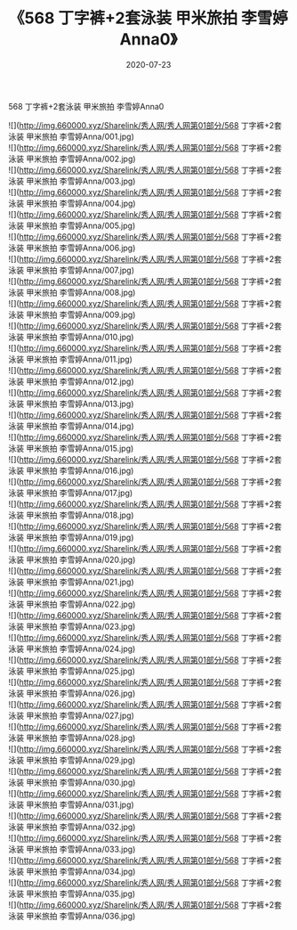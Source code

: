 ﻿---
layout: post
title:  《568 丁字裤+2套泳装 甲米旅拍 李雪婷Anna0》
date:   2020-07-23
img: http://img.660000.xyz/Sharelink/秀人网/秀人网第01部分/568 丁字裤+2套泳装 甲米旅拍 李雪婷Anna0/000.jpg
categories: [美女, 清纯, 唯美]
---

568 丁字裤+2套泳装 甲米旅拍 李雪婷Anna0

  ![](http://img.660000.xyz/Sharelink/秀人网/秀人网第01部分/568 丁字裤+2套泳装 甲米旅拍 李雪婷Anna/001.jpg) <br> ![](http://img.660000.xyz/Sharelink/秀人网/秀人网第01部分/568 丁字裤+2套泳装 甲米旅拍 李雪婷Anna/002.jpg) <br> ![](http://img.660000.xyz/Sharelink/秀人网/秀人网第01部分/568 丁字裤+2套泳装 甲米旅拍 李雪婷Anna/003.jpg) <br> ![](http://img.660000.xyz/Sharelink/秀人网/秀人网第01部分/568 丁字裤+2套泳装 甲米旅拍 李雪婷Anna/004.jpg) <br> ![](http://img.660000.xyz/Sharelink/秀人网/秀人网第01部分/568 丁字裤+2套泳装 甲米旅拍 李雪婷Anna/005.jpg) <br> ![](http://img.660000.xyz/Sharelink/秀人网/秀人网第01部分/568 丁字裤+2套泳装 甲米旅拍 李雪婷Anna/006.jpg) <br> ![](http://img.660000.xyz/Sharelink/秀人网/秀人网第01部分/568 丁字裤+2套泳装 甲米旅拍 李雪婷Anna/007.jpg) <br> ![](http://img.660000.xyz/Sharelink/秀人网/秀人网第01部分/568 丁字裤+2套泳装 甲米旅拍 李雪婷Anna/008.jpg) <br> ![](http://img.660000.xyz/Sharelink/秀人网/秀人网第01部分/568 丁字裤+2套泳装 甲米旅拍 李雪婷Anna/009.jpg) <br> ![](http://img.660000.xyz/Sharelink/秀人网/秀人网第01部分/568 丁字裤+2套泳装 甲米旅拍 李雪婷Anna/010.jpg) <br> ![](http://img.660000.xyz/Sharelink/秀人网/秀人网第01部分/568 丁字裤+2套泳装 甲米旅拍 李雪婷Anna/011.jpg) <br> ![](http://img.660000.xyz/Sharelink/秀人网/秀人网第01部分/568 丁字裤+2套泳装 甲米旅拍 李雪婷Anna/012.jpg) <br> ![](http://img.660000.xyz/Sharelink/秀人网/秀人网第01部分/568 丁字裤+2套泳装 甲米旅拍 李雪婷Anna/013.jpg) <br> ![](http://img.660000.xyz/Sharelink/秀人网/秀人网第01部分/568 丁字裤+2套泳装 甲米旅拍 李雪婷Anna/014.jpg) <br> ![](http://img.660000.xyz/Sharelink/秀人网/秀人网第01部分/568 丁字裤+2套泳装 甲米旅拍 李雪婷Anna/015.jpg) <br> ![](http://img.660000.xyz/Sharelink/秀人网/秀人网第01部分/568 丁字裤+2套泳装 甲米旅拍 李雪婷Anna/016.jpg) <br> ![](http://img.660000.xyz/Sharelink/秀人网/秀人网第01部分/568 丁字裤+2套泳装 甲米旅拍 李雪婷Anna/017.jpg) <br> ![](http://img.660000.xyz/Sharelink/秀人网/秀人网第01部分/568 丁字裤+2套泳装 甲米旅拍 李雪婷Anna/018.jpg) <br> ![](http://img.660000.xyz/Sharelink/秀人网/秀人网第01部分/568 丁字裤+2套泳装 甲米旅拍 李雪婷Anna/019.jpg) <br> ![](http://img.660000.xyz/Sharelink/秀人网/秀人网第01部分/568 丁字裤+2套泳装 甲米旅拍 李雪婷Anna/020.jpg) <br> ![](http://img.660000.xyz/Sharelink/秀人网/秀人网第01部分/568 丁字裤+2套泳装 甲米旅拍 李雪婷Anna/021.jpg) <br> ![](http://img.660000.xyz/Sharelink/秀人网/秀人网第01部分/568 丁字裤+2套泳装 甲米旅拍 李雪婷Anna/022.jpg) <br> ![](http://img.660000.xyz/Sharelink/秀人网/秀人网第01部分/568 丁字裤+2套泳装 甲米旅拍 李雪婷Anna/023.jpg) <br> ![](http://img.660000.xyz/Sharelink/秀人网/秀人网第01部分/568 丁字裤+2套泳装 甲米旅拍 李雪婷Anna/024.jpg) <br> ![](http://img.660000.xyz/Sharelink/秀人网/秀人网第01部分/568 丁字裤+2套泳装 甲米旅拍 李雪婷Anna/025.jpg) <br> ![](http://img.660000.xyz/Sharelink/秀人网/秀人网第01部分/568 丁字裤+2套泳装 甲米旅拍 李雪婷Anna/026.jpg) <br> ![](http://img.660000.xyz/Sharelink/秀人网/秀人网第01部分/568 丁字裤+2套泳装 甲米旅拍 李雪婷Anna/027.jpg) <br> ![](http://img.660000.xyz/Sharelink/秀人网/秀人网第01部分/568 丁字裤+2套泳装 甲米旅拍 李雪婷Anna/028.jpg) <br> ![](http://img.660000.xyz/Sharelink/秀人网/秀人网第01部分/568 丁字裤+2套泳装 甲米旅拍 李雪婷Anna/029.jpg) <br> ![](http://img.660000.xyz/Sharelink/秀人网/秀人网第01部分/568 丁字裤+2套泳装 甲米旅拍 李雪婷Anna/030.jpg) <br> ![](http://img.660000.xyz/Sharelink/秀人网/秀人网第01部分/568 丁字裤+2套泳装 甲米旅拍 李雪婷Anna/031.jpg) <br> ![](http://img.660000.xyz/Sharelink/秀人网/秀人网第01部分/568 丁字裤+2套泳装 甲米旅拍 李雪婷Anna/032.jpg) <br> ![](http://img.660000.xyz/Sharelink/秀人网/秀人网第01部分/568 丁字裤+2套泳装 甲米旅拍 李雪婷Anna/033.jpg) <br> ![](http://img.660000.xyz/Sharelink/秀人网/秀人网第01部分/568 丁字裤+2套泳装 甲米旅拍 李雪婷Anna/034.jpg) <br> ![](http://img.660000.xyz/Sharelink/秀人网/秀人网第01部分/568 丁字裤+2套泳装 甲米旅拍 李雪婷Anna/035.jpg) <br> ![](http://img.660000.xyz/Sharelink/秀人网/秀人网第01部分/568 丁字裤+2套泳装 甲米旅拍 李雪婷Anna/036.jpg) <br>